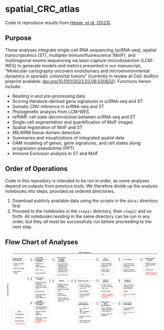 # spatial_CRC_atlas

Code to reproduce results from [Heiser, *et al.* (2023)](https://doi.org/10.1101/2023.03.09.530832).

## Purpose

These analyses integrate single-cell RNA sequencing (scRNA-seq), spatial transcriptomics (ST), multiplex immunofluorescence (MxIF), and multiregional exome sequencing via laser-capture microdissection (LCM-WES) to generate models and metrics presented in our manuscript, "Molecular cartography uncovers evolutionary and microenvironmental dynamics in sporadic colorectal tumors" (currently in review at *Cell*; bioRxiv preprint available: [doi.org/10.1101/2023.03.09.530832](https://doi.org/10.1101/2023.03.09.530832)). Functions herein include:

* Reading in and pre-processing data
* Scoring literature-derived gene signatures in scRNA-seq and ST
* Somatic CNV inference in scRNA-seq and ST
* Phylogenetic analysis from LCM-WES
* refNMF cell state deconvolution between scRNA-seq and ST
* Single-cell segmentation and quantification of MxIF images
* Spatial registration of MxIF and ST
* MILWRM tissue domain detection
* Summaries and visualizations of integrated spatial data
* GAM modeling of genes, gene signatures, and cell states along progression pseudotime (PPT)
* Immune Exclusion analysis in ST and MxIF

## Order of Operations

Code in this repository is intended to be run in order, as some analyses depend on outputs from previous tools. We therefore divide up the analysis notebooks into steps, provided as ordered directories.

1. Download publicly available data using the scripts in the `data/` directory first
2. Proceed to the notebooks in the `step1/` directory, then `step2/` and so forth. All notebooks residing in the same directory can be run in any order, but they *all* must be successfully run before proceeding to the next step.

## Flow Chart of Analyses

![alt text](resources/molecular_cartography_comp_workflow.png)
